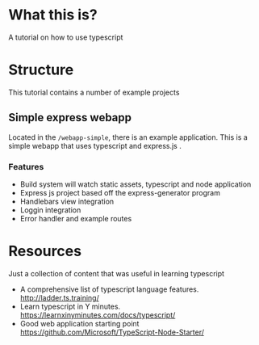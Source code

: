 
# What this is?

A tutorial on how to use typescript

# Structure 

This tutorial contains a number of example projects

## Simple express webapp

Located in the `/webapp-simple`, there is an example application. This is a simple webapp that uses typescript and express.js .

### Features

- Build system will watch static assets, typescript and node application
- Express js project based off the express-generator program
- Handlebars view integration
- Loggin integration
- Error handler and example routes

# Resources

Just a collection of content that was useful in learning typescript

- A comprehensive list of typescript language features. http://ladder.ts.training/
- Learn typescript in Y minutes. https://learnxinyminutes.com/docs/typescript/ 
- Good web application starting point https://github.com/Microsoft/TypeScript-Node-Starter/


